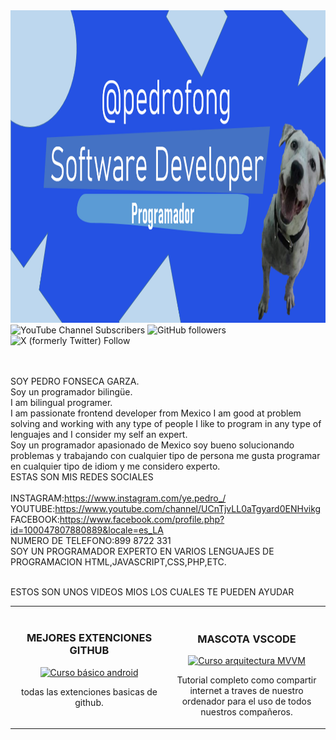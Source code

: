 
<img src="banner.png" alt="b" witdh="100%" height="500px">

<img alt="YouTube Channel Subscribers" src="https://img.shields.io/youtube/channel/subscribers/UCnTjvLL0aTgyard0ENHvikg">  
<img alt="GitHub followers" src="https://img.shields.io/github/followers/Pedrof111123">
<img alt="X (formerly Twitter) Follow" src="https://img.shields.io/twitter/follow/Ga_Pedro1">



<br><br>
SOY PEDRO FONSECA GARZA.<br>
Soy un programador bilingüe.<br>
I am  bilingual programer.<br>
I am passionate frontend developer from Mexico  I am good at problem solving and working with any type of people I like to program in any type of lenguajes and I consider my self an expert. <br>
Soy un programador apasionado de Mexico soy bueno solucionando problemas y trabajando con cualquier tipo de persona me gusta programar en cualquier tipo de idiom y me considero experto.<br> 
ESTAS SON MIS REDES SOCIALES <br><br>
INSTAGRAM:https://www.instagram.com/ye.pedro_/<br>
YOUTUBE:https://www.youtube.com/channel/UCnTjvLL0aTgyard0ENHvikg<br>
FACEBOOK:https://www.facebook.com/profile.php?id=100047807880889&locale=es_LA<br>
NUMERO DE TELEFONO:899 8722 331<br>
SOY UN PROGRAMADOR EXPERTO EN VARIOS LENGUAJES DE PROGRAMACION HTML,JAVASCRIPT,CSS,PHP,ETC.<br><br>

ESTOS SON UNOS VIDEOS MIOS LOS CUALES TE PUEDEN AYUDAR <br>
<table>
<tr>
<td width="50%">
<h3 align="center">MEJORES EXTENCIONES GITHUB</h3>
<div align="center">
<a href="https://www.youtube.com/watch?v=RLu_ixZMOho" target="_blank"><img src="https://i9.ytimg.com/vi/RLu_ixZMOho/mqdefault.jpg?v=672997ce&sqp=COTQqLkG&rs=AOn4CLDPAWVfkUSL1s3D76ITzbU0SkpAfg" width="400" alt="Curso básico android"></a>
<br>
<p>todas las extenciones basicas de github.</p>
</div>
                                                                                     
</td>
<td width="50%"><br>
<h3 align="center">MASCOTA VSCODE</h3>
<div align="center">                                       
<a href="https://www.youtube.com/watch?v=f8ZlsDZdivs" target="_blank"><img src="https://i.ytimg.com/vi/f8ZlsDZdivs/hqdefault.jpg?sqp=-oaymwEcCNACELwBSFXyq4qpAw4IARUAAIhCGAFwAcABBg==&rs=AOn4CLCWnN7Z4EZ0y6qvIKxMQeDCw5NgDQ" width="400" alt="Curso arquitectura MVVM"></a>
<br>
</p>Tutorial completo como compartir internet a traves de nuestro ordenador para el uso de todos nuestros compañeros.</p>
</div>                                                             
</table>                                                                                 
</div>
